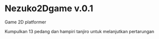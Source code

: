 # Nezuko2Dgame v.0.1
Game 2D platformer

Kumpulkan 13 pedang dan hampiri tanjiro untuk melanjutkan pertarungan
